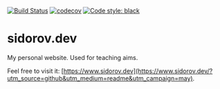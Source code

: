 [![Build Status](https://travis-ci.org/tgrx/sidorov.dev.svg?branch=master)](https://travis-ci.org/tgrx/sidorov.dev)
[![codecov](https://codecov.io/gh/tgrx/sidorov.dev/branch/master/graph/badge.svg)](https://codecov.io/gh/tgrx/sidorov.dev)
[![Code style: black](https://img.shields.io/badge/code%20style-black-000000.svg)](https://github.com/psf/black)

# sidorov.dev

My personal website.
Used for teaching aims.

Feel free to visit it: [https://www.sidorov.dev](https://www.sidorov.dev/?utm_source=github&utm_medium=readme&utm_campaign=may).
